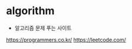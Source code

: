 # algorithm

- 알고리즘 문제 푸는 사이트

<a href="https://programmers.co.kr/">https://programmers.co.kr/</a> <hn>
<a href="https://leetcode.com/">https://leetcode.com/</a>
